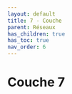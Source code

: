 ```yaml
---
layout: default
title: 7 - Couche
parent: Réseaux
has_children: true
has_toc: true
nav_order: 6
---
```


# Couche 7
